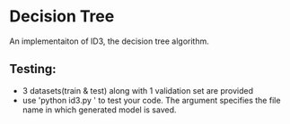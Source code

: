 # Decision Tree
An implementaiton of ID3, the decision tree algorithm.

## Testing:
 - 3 datasets(train & test) along with 1 validation set are provided
 - use 'python id3.py <train> <test> <model>' to test your code. The <model> argument specifies the file name in which generated model is saved.